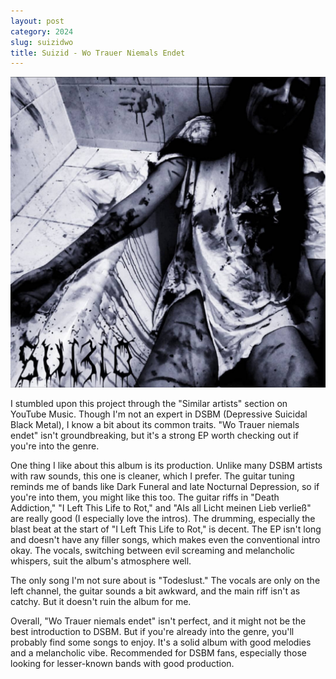 ```yaml
---
layout: post
category: 2024
slug: suizidwo
title: Suizid - Wo Trauer Niemals Endet
---
```


![Suizid - Wo Trauer Niemals Endet](/img/suizidwo.jpg)

I stumbled upon this project through the "Similar artists" section on YouTube Music. Though I'm not an expert in DSBM (Depressive Suicidal Black Metal), I know a bit about its common traits. "Wo Trauer niemals endet" isn't groundbreaking, but it's a strong EP worth checking out if you're into the genre.

One thing I like about this album is its production. Unlike many DSBM artists with raw sounds, this one is cleaner, which I prefer. The guitar tuning reminds me of bands like Dark Funeral and late Nocturnal Depression, so if you're into them, you might like this too. The guitar riffs in "Death Addiction," "I Left This Life to Rot," and "Als all Licht meinen Lieb verließ" are really good (I especially love the intros). The drumming, especially the blast beat at the start of "I Left This Life to Rot," is decent. The EP isn't long and doesn't have any filler songs, which makes even the conventional intro okay. The vocals, switching between evil screaming and melancholic whispers, suit the album's atmosphere well.

The only song I'm not sure about is "Todeslust." The vocals are only on the left channel, the guitar sounds a bit awkward, and the main riff isn't as catchy. But it doesn't ruin the album for me.

Overall, "Wo Trauer niemals endet" isn't perfect, and it might not be the best introduction to DSBM. But if you're already into the genre, you'll probably find some songs to enjoy. It's a solid album with good melodies and a melancholic vibe. Recommended for DSBM fans, especially those looking for lesser-known bands with good production.
